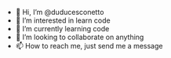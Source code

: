 - 👋 Hi, I’m @duducesconetto
- 👀 I’m interested in learn code
- 🌱 I’m currently learning code
- 💞️ I’m looking to collaborate on anything
- 📫 How to reach me, just send me a message

<!---
duducesconetto/duducesconetto is a ✨ special ✨ repository because its `README.md` (this file) appears on your GitHub profile.
You can click the Preview link to take a look at your changes.
--->
